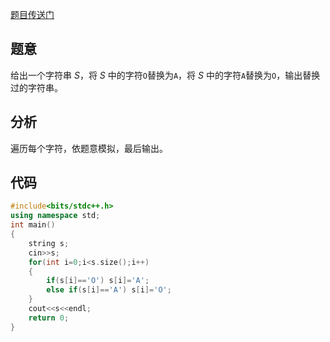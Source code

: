 [题目传送门](https://www.luogu.com.cn/problem/AT_cpsco2019_s3_a)

## 题意
给出一个字符串 $S$，将 $S$ 中的字符`O`替换为`A`，将 $S$ 中的字符`A`替换为`O`，输出替换过的字符串。

## 分析
遍历每个字符，依题意模拟，最后输出。

## 代码
```cpp
#include<bits/stdc++.h>
using namespace std;
int main()
{
	string s;
	cin>>s;
	for(int i=0;i<s.size();i++)
	{
		if(s[i]=='O') s[i]='A';
		else if(s[i]=='A') s[i]='O';
	}
	cout<<s<<endl;
	return 0;
}
```